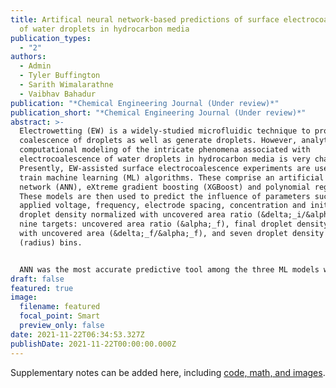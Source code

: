 ```yaml
---
title: Artifical neural network-based predictions of surface electrocoalescence
  of water droplets in hydrocarbon media
publication_types:
  - "2"
authors:
  - Admin
  - Tyler Buffington
  - Sarith Wimalarathne
  - Vaibhav Bahadur
publication: "*Chemical Engineering Journal (Under review)*"
publication_short: "*Chemical Engineering Journal (Under review)*"
abstract: >-
  Electrowetting (EW) is a widely-studied microfluidic technique to promote
  coalescence of droplets as well as generate droplets. However, analytical or
  computational modeling of the intricate phenomena associated with
  electrocoalescence of water droplets in hydrocarbon media is very challenging.
  Presently, EW-assisted surface electrocoalescence experiments are used to
  train machine learning (ML) algorithms. These comprise an artificial neural
  network (ANN), eXtreme gradient boosting (XGBoost) and polynomial regression.
  These models are then used to predict the influence of parameters such as
  applied voltage, frequency, electrode spacing, concentration and initial
  droplet density normalized with uncovered area ratio (&delta;_i/&alpha;_i), to predict
  nine targets: uncovered area ratio (&alpha;_f), final droplet density normalized
  with uncovered area (&delta;_f/&alpha;_f), and seven droplet density distribution
  (radius) bins. 


  ANN was the most accurate predictive tool among the three ML models with R2 of 0.89. ANN accurately predicted the droplet distribution bins for three distinct cases of good electrocoalescence, poor electrocoalescence and satellite droplet ejection (droplet generation). SHAP (Shapley Additive exPlanations) dependence plots were used to quantify the parametric influence of various parameters on each output. For 〖δ_f/α〗_f, frequency and electrode spacing were the most and least influential, respectively. Interestingly, the feature influence on droplet density distributions was observed to reverse (magnitude and direction) with droplet radius. The key novelty of this study is the coupling of data from a multifunctional microfluidic device in an ANN model to accurately predict complex stochastic droplet-related phenomena (coalescence, generation). As such, the framework developed here can be utilized for other data-rich droplet-based microfluidic systems.
draft: false
featured: true
image:
  filename: featured
  focal_point: Smart
  preview_only: false
date: 2021-11-22T06:34:53.327Z
publishDate: 2021-11-22T00:00:00.000Z
---
```



Supplementary notes can be added here, including [code, math, and images](https://wowchemy.com/docs/writing-markdown-latex/).

